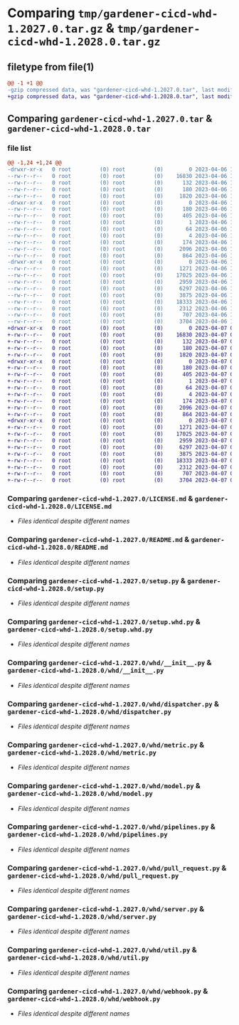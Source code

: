 # Comparing `tmp/gardener-cicd-whd-1.2027.0.tar.gz` & `tmp/gardener-cicd-whd-1.2028.0.tar.gz`

## filetype from file(1)

```diff
@@ -1 +1 @@
-gzip compressed data, was "gardener-cicd-whd-1.2027.0.tar", last modified: Thu Apr  6 18:29:17 2023, max compression
+gzip compressed data, was "gardener-cicd-whd-1.2028.0.tar", last modified: Fri Apr  7 06:36:03 2023, max compression
```

## Comparing `gardener-cicd-whd-1.2027.0.tar` & `gardener-cicd-whd-1.2028.0.tar`

### file list

```diff
@@ -1,24 +1,24 @@
-drwxr-xr-x   0 root         (0) root         (0)        0 2023-04-06 18:29:17.799432 gardener-cicd-whd-1.2027.0/
--rw-r--r--   0 root         (0) root         (0)    16830 2023-04-06 18:28:37.000000 gardener-cicd-whd-1.2027.0/LICENSE.md
--rw-r--r--   0 root         (0) root         (0)      132 2023-04-06 18:28:37.000000 gardener-cicd-whd-1.2027.0/NOTICE.md
--rw-r--r--   0 root         (0) root         (0)      180 2023-04-06 18:29:17.799432 gardener-cicd-whd-1.2027.0/PKG-INFO
--rw-r--r--   0 root         (0) root         (0)     1820 2023-04-06 18:28:37.000000 gardener-cicd-whd-1.2027.0/README.md
-drwxr-xr-x   0 root         (0) root         (0)        0 2023-04-06 18:29:17.795432 gardener-cicd-whd-1.2027.0/gardener_cicd_whd.egg-info/
--rw-r--r--   0 root         (0) root         (0)      180 2023-04-06 18:29:17.000000 gardener-cicd-whd-1.2027.0/gardener_cicd_whd.egg-info/PKG-INFO
--rw-r--r--   0 root         (0) root         (0)      405 2023-04-06 18:29:17.000000 gardener-cicd-whd-1.2027.0/gardener_cicd_whd.egg-info/SOURCES.txt
--rw-r--r--   0 root         (0) root         (0)        1 2023-04-06 18:29:17.000000 gardener-cicd-whd-1.2027.0/gardener_cicd_whd.egg-info/dependency_links.txt
--rw-r--r--   0 root         (0) root         (0)       64 2023-04-06 18:29:17.000000 gardener-cicd-whd-1.2027.0/gardener_cicd_whd.egg-info/requires.txt
--rw-r--r--   0 root         (0) root         (0)        4 2023-04-06 18:29:17.000000 gardener-cicd-whd-1.2027.0/gardener_cicd_whd.egg-info/top_level.txt
--rw-r--r--   0 root         (0) root         (0)      174 2023-04-06 18:29:17.799432 gardener-cicd-whd-1.2027.0/setup.cfg
--rw-r--r--   0 root         (0) root         (0)     2096 2023-04-06 18:28:37.000000 gardener-cicd-whd-1.2027.0/setup.py
--rw-r--r--   0 root         (0) root         (0)      864 2023-04-06 18:28:37.000000 gardener-cicd-whd-1.2027.0/setup.whd.py
-drwxr-xr-x   0 root         (0) root         (0)        0 2023-04-06 18:29:17.799432 gardener-cicd-whd-1.2027.0/whd/
--rw-r--r--   0 root         (0) root         (0)     1271 2023-04-06 18:28:37.000000 gardener-cicd-whd-1.2027.0/whd/__init__.py
--rw-r--r--   0 root         (0) root         (0)    17025 2023-04-06 18:28:37.000000 gardener-cicd-whd-1.2027.0/whd/dispatcher.py
--rw-r--r--   0 root         (0) root         (0)     2959 2023-04-06 18:28:37.000000 gardener-cicd-whd-1.2027.0/whd/metric.py
--rw-r--r--   0 root         (0) root         (0)     6297 2023-04-06 18:28:37.000000 gardener-cicd-whd-1.2027.0/whd/model.py
--rw-r--r--   0 root         (0) root         (0)     3875 2023-04-06 18:28:37.000000 gardener-cicd-whd-1.2027.0/whd/pipelines.py
--rw-r--r--   0 root         (0) root         (0)    18333 2023-04-06 18:28:37.000000 gardener-cicd-whd-1.2027.0/whd/pull_request.py
--rw-r--r--   0 root         (0) root         (0)     2312 2023-04-06 18:28:37.000000 gardener-cicd-whd-1.2027.0/whd/server.py
--rw-r--r--   0 root         (0) root         (0)      707 2023-04-06 18:28:37.000000 gardener-cicd-whd-1.2027.0/whd/util.py
--rw-r--r--   0 root         (0) root         (0)     3704 2023-04-06 18:28:37.000000 gardener-cicd-whd-1.2027.0/whd/webhook.py
+drwxr-xr-x   0 root         (0) root         (0)        0 2023-04-07 06:36:03.259676 gardener-cicd-whd-1.2028.0/
+-rw-r--r--   0 root         (0) root         (0)    16830 2023-04-07 06:35:07.000000 gardener-cicd-whd-1.2028.0/LICENSE.md
+-rw-r--r--   0 root         (0) root         (0)      132 2023-04-07 06:35:07.000000 gardener-cicd-whd-1.2028.0/NOTICE.md
+-rw-r--r--   0 root         (0) root         (0)      180 2023-04-07 06:36:03.259676 gardener-cicd-whd-1.2028.0/PKG-INFO
+-rw-r--r--   0 root         (0) root         (0)     1820 2023-04-07 06:35:07.000000 gardener-cicd-whd-1.2028.0/README.md
+drwxr-xr-x   0 root         (0) root         (0)        0 2023-04-07 06:36:03.255676 gardener-cicd-whd-1.2028.0/gardener_cicd_whd.egg-info/
+-rw-r--r--   0 root         (0) root         (0)      180 2023-04-07 06:36:03.000000 gardener-cicd-whd-1.2028.0/gardener_cicd_whd.egg-info/PKG-INFO
+-rw-r--r--   0 root         (0) root         (0)      405 2023-04-07 06:36:03.000000 gardener-cicd-whd-1.2028.0/gardener_cicd_whd.egg-info/SOURCES.txt
+-rw-r--r--   0 root         (0) root         (0)        1 2023-04-07 06:36:03.000000 gardener-cicd-whd-1.2028.0/gardener_cicd_whd.egg-info/dependency_links.txt
+-rw-r--r--   0 root         (0) root         (0)       64 2023-04-07 06:36:03.000000 gardener-cicd-whd-1.2028.0/gardener_cicd_whd.egg-info/requires.txt
+-rw-r--r--   0 root         (0) root         (0)        4 2023-04-07 06:36:03.000000 gardener-cicd-whd-1.2028.0/gardener_cicd_whd.egg-info/top_level.txt
+-rw-r--r--   0 root         (0) root         (0)      174 2023-04-07 06:36:03.259676 gardener-cicd-whd-1.2028.0/setup.cfg
+-rw-r--r--   0 root         (0) root         (0)     2096 2023-04-07 06:35:07.000000 gardener-cicd-whd-1.2028.0/setup.py
+-rw-r--r--   0 root         (0) root         (0)      864 2023-04-07 06:35:07.000000 gardener-cicd-whd-1.2028.0/setup.whd.py
+drwxr-xr-x   0 root         (0) root         (0)        0 2023-04-07 06:36:03.259676 gardener-cicd-whd-1.2028.0/whd/
+-rw-r--r--   0 root         (0) root         (0)     1271 2023-04-07 06:35:07.000000 gardener-cicd-whd-1.2028.0/whd/__init__.py
+-rw-r--r--   0 root         (0) root         (0)    17025 2023-04-07 06:35:07.000000 gardener-cicd-whd-1.2028.0/whd/dispatcher.py
+-rw-r--r--   0 root         (0) root         (0)     2959 2023-04-07 06:35:07.000000 gardener-cicd-whd-1.2028.0/whd/metric.py
+-rw-r--r--   0 root         (0) root         (0)     6297 2023-04-07 06:35:07.000000 gardener-cicd-whd-1.2028.0/whd/model.py
+-rw-r--r--   0 root         (0) root         (0)     3875 2023-04-07 06:35:07.000000 gardener-cicd-whd-1.2028.0/whd/pipelines.py
+-rw-r--r--   0 root         (0) root         (0)    18333 2023-04-07 06:35:07.000000 gardener-cicd-whd-1.2028.0/whd/pull_request.py
+-rw-r--r--   0 root         (0) root         (0)     2312 2023-04-07 06:35:07.000000 gardener-cicd-whd-1.2028.0/whd/server.py
+-rw-r--r--   0 root         (0) root         (0)      707 2023-04-07 06:35:07.000000 gardener-cicd-whd-1.2028.0/whd/util.py
+-rw-r--r--   0 root         (0) root         (0)     3704 2023-04-07 06:35:07.000000 gardener-cicd-whd-1.2028.0/whd/webhook.py
```

### Comparing `gardener-cicd-whd-1.2027.0/LICENSE.md` & `gardener-cicd-whd-1.2028.0/LICENSE.md`

 * *Files identical despite different names*

### Comparing `gardener-cicd-whd-1.2027.0/README.md` & `gardener-cicd-whd-1.2028.0/README.md`

 * *Files identical despite different names*

### Comparing `gardener-cicd-whd-1.2027.0/setup.py` & `gardener-cicd-whd-1.2028.0/setup.py`

 * *Files identical despite different names*

### Comparing `gardener-cicd-whd-1.2027.0/setup.whd.py` & `gardener-cicd-whd-1.2028.0/setup.whd.py`

 * *Files identical despite different names*

### Comparing `gardener-cicd-whd-1.2027.0/whd/__init__.py` & `gardener-cicd-whd-1.2028.0/whd/__init__.py`

 * *Files identical despite different names*

### Comparing `gardener-cicd-whd-1.2027.0/whd/dispatcher.py` & `gardener-cicd-whd-1.2028.0/whd/dispatcher.py`

 * *Files identical despite different names*

### Comparing `gardener-cicd-whd-1.2027.0/whd/metric.py` & `gardener-cicd-whd-1.2028.0/whd/metric.py`

 * *Files identical despite different names*

### Comparing `gardener-cicd-whd-1.2027.0/whd/model.py` & `gardener-cicd-whd-1.2028.0/whd/model.py`

 * *Files identical despite different names*

### Comparing `gardener-cicd-whd-1.2027.0/whd/pipelines.py` & `gardener-cicd-whd-1.2028.0/whd/pipelines.py`

 * *Files identical despite different names*

### Comparing `gardener-cicd-whd-1.2027.0/whd/pull_request.py` & `gardener-cicd-whd-1.2028.0/whd/pull_request.py`

 * *Files identical despite different names*

### Comparing `gardener-cicd-whd-1.2027.0/whd/server.py` & `gardener-cicd-whd-1.2028.0/whd/server.py`

 * *Files identical despite different names*

### Comparing `gardener-cicd-whd-1.2027.0/whd/util.py` & `gardener-cicd-whd-1.2028.0/whd/util.py`

 * *Files identical despite different names*

### Comparing `gardener-cicd-whd-1.2027.0/whd/webhook.py` & `gardener-cicd-whd-1.2028.0/whd/webhook.py`

 * *Files identical despite different names*


